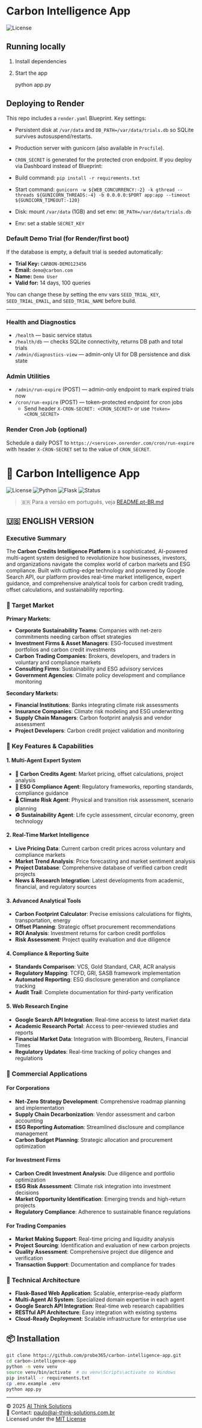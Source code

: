 # Carbon Intelligence App

![License](https://img.shields.io/badge/license-MIT-blue)
## Running locally

1. Install dependencies
2. Start the app

	python app.py
## Deploying to Render

This repo includes a `render.yaml` Blueprint. Key settings:
- Persistent disk at `/var/data` and `DB_PATH=/var/data/trials.db` so SQLite survives autosuspend/restarts.
- Production server with gunicorn (also available in `Procfile`).
- `CRON_SECRET` is generated for the protected cron endpoint.
If you deploy via Dashboard instead of Blueprint:

- Build command: `pip install -r requirements.txt`
- Start command: `gunicorn -w ${WEB_CONCURRENCY:-2} -k gthread --threads ${GUNICORN_THREADS:-4} -b 0.0.0.0:$PORT app:app --timeout ${GUNICORN_TIMEOUT:-120}`
- Disk: mount `/var/data` (1GB) and set env: `DB_PATH=/var/data/trials.db`
- Env: set a stable `SECRET_KEY`

### Default Demo Trial (for Render/first boot)

If the database is empty, a default trial is seeded automatically:

- **Trial Key:** `CARBON-DEMO123456`
- **Email:** `demo@carbon.com`
- **Name:** `Demo User`
- **Valid for:** 14 days, 100 queries

You can change these by setting the env vars `SEED_TRIAL_KEY`, `SEED_TRIAL_EMAIL`, and `SEED_TRIAL_NAME` before build.

---

### Health and Diagnostics

- `/health` — basic service status
- `/health/db` — checks SQLite connectivity, returns DB path and total trials
- `/admin/diagnostics-view` — admin-only UI for DB persistence and disk state
### Admin Utilities

- `/admin/run-expire` (POST) — admin-only endpoint to mark expired trials now
- `/cron/run-expire` (POST) — token-protected endpoint for cron jobs
	- Send header `X-CRON-SECRET: <CRON_SECRET>` or use `?token=<CRON_SECRET>`
### Render Cron Job (optional)

Schedule a daily POST to `https://<service>.onrender.com/cron/run-expire` with header `X-CRON-SECRET` set to the value of `CRON_SECRET`.
# 🌱 Carbon Intelligence App

![License](https://img.shields.io/badge/license-MIT-blue)
![Python](https://img.shields.io/badge/python-3.11-yellow)
![Flask](https://img.shields.io/badge/framework-Flask-green)
![Status](https://img.shields.io/badge/deploy-pending-lightgrey)

> 🇧🇷 Para a versão em português, veja [README.pt-BR.md](README.pt-BR.md)

## 🇺🇸 ENGLISH VERSION

### **Executive Summary**

The **Carbon Credits Intelligence Platform** is a sophisticated, AI-powered multi-agent system designed to revolutionize how businesses, investors, and organizations navigate the complex world of carbon markets and ESG compliance. Built with cutting-edge technology and powered by Google Search API, our platform provides real-time market intelligence, expert guidance, and comprehensive analytical tools for carbon credit trading, offset calculations, and sustainability reporting.

### **🎯 Target Market**

**Primary Markets:**
- **Corporate Sustainability Teams**: Companies with net-zero commitments needing carbon offset strategies
- **Investment Firms & Asset Managers**: ESG-focused investment portfolios and carbon credit investments
- **Carbon Trading Companies**: Brokers, developers, and traders in voluntary and compliance markets
- **Consulting Firms**: Sustainability and ESG advisory services
- **Government Agencies**: Climate policy development and compliance monitoring

**Secondary Markets:**
- **Financial Institutions**: Banks integrating climate risk assessments
- **Insurance Companies**: Climate risk modeling and ESG underwriting
- **Supply Chain Managers**: Carbon footprint analysis and vendor assessment
- **Project Developers**: Carbon credit project validation and monitoring

### **🚀 Key Features & Capabilities**

#### **1. Multi-Agent Expert System**
- **🌱 Carbon Credits Agent**: Market pricing, offset calculations, project analysis
- **🏢 ESG Compliance Agent**: Regulatory frameworks, reporting standards, compliance guidance
- **🌡️ Climate Risk Agent**: Physical and transition risk assessment, scenario planning
- **♻️ Sustainability Agent**: Life cycle assessment, circular economy, green technology

#### **2. Real-Time Market Intelligence**
- **Live Pricing Data**: Current carbon credit prices across voluntary and compliance markets
- **Market Trend Analysis**: Price forecasting and market sentiment analysis
- **Project Database**: Comprehensive database of verified carbon credit projects
- **News & Research Integration**: Latest developments from academic, financial, and regulatory sources

#### **3. Advanced Analytical Tools**
- **Carbon Footprint Calculator**: Precise emissions calculations for flights, transportation, energy
- **Offset Planning**: Strategic offset procurement recommendations
- **ROI Analysis**: Investment returns for carbon credit portfolios
- **Risk Assessment**: Project quality evaluation and due diligence

#### **4. Compliance & Reporting Suite**
- **Standards Comparison**: VCS, Gold Standard, CAR, ACR analysis
- **Regulatory Mapping**: TCFD, GRI, SASB framework implementation
- **Automated Reporting**: ESG disclosure generation and compliance tracking
- **Audit Trail**: Complete documentation for third-party verification

#### **5. Web Research Engine**
- **Google Search API Integration**: Real-time access to latest market data
- **Academic Research Portal**: Access to peer-reviewed studies and reports
- **Financial Market Data**: Integration with Bloomberg, Reuters, Financial Times
- **Regulatory Updates**: Real-time tracking of policy changes and regulations

### **💼 Commercial Applications**

#### **For Corporations**
- **Net-Zero Strategy Development**: Comprehensive roadmap planning and implementation
- **Supply Chain Decarbonization**: Vendor assessment and carbon accounting
- **ESG Reporting Automation**: Streamlined disclosure and compliance management
- **Carbon Budget Planning**: Strategic allocation and procurement optimization

#### **For Investment Firms**
- **Carbon Credit Investment Analysis**: Due diligence and portfolio optimization
- **ESG Risk Assessment**: Climate risk integration into investment decisions
- **Market Opportunity Identification**: Emerging trends and high-return projects
- **Regulatory Compliance**: Adherence to sustainable finance regulations

#### **For Trading Companies**
- **Market Making Support**: Real-time pricing and liquidity analysis
- **Project Sourcing**: Identification and evaluation of new carbon projects
- **Quality Assessment**: Comprehensive project due diligence and verification
- **Transaction Support**: Documentation and compliance for trades

### **🔧 Technical Architecture**

- **Flask-Based Web Application**: Scalable, enterprise-ready platform
- **Multi-Agent AI System**: Specialized domain expertise in each agent
- **Google Search API Integration**: Real-time web research capabilities
- **RESTful API Architecture**: Easy integration with existing systems
- **Cloud-Ready Deployment**: Scalable infrastructure for enterprise use


## 📦 Installation

```bash
git clone https://github.com/probe365/carbon-intelligence-app.git
cd carbon-intelligence-app
python -m venv venv
source venv/bin/activate  # ou venv\Scripts\activate no Windows
pip install -r requirements.txt
cp .env.example .env
python app.py
```

---

© 2025 [AI Think Solutions](https://www.ai-think-solutions.com.br)  
📧 Contact: [paulo@ai-think-solutions.com.br](mailto:paulo@ai-think-solutions.com.br)  
Licensed under the [MIT License](LICENSE)


